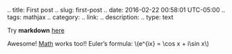 .. title: First post
.. slug: first-post
.. date: 2016-02-22 00:58:01 UTC-05:00
.. tags: mathjax
.. category: 
.. link: 
.. description: 
.. type: text

Try __markdown__ [here](https://help.github.com/articles/basic-writing-and-formatting-syntax/)

Awesome! [Math](https://getnikola.com/handbook.html#math) works too!! 
Euler’s formula: \\(e^{ix} = \\cos x + i\\sin x\\)